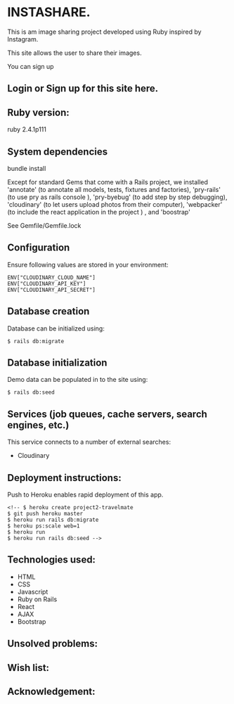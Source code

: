 # INSTASHARE.

This is am image sharing project developed using Ruby inspired by Instagram.

This site allows the user to share their images.

You can sign up


## Login or Sign up for this site here.

<!-- Start your travel journey right here: [Travel Mate ](https://project2-travelmate.herokuapp.com/welcome.html) -->

## Ruby version:

ruby 2.4.1p111

## System dependencies

bundle install

Except for standard Gems that come with a Rails project, we installed 'annotate' (to annotate all models, tests, fixtures and factories), 'pry-rails' (to use pry as rails console ), 'pry-byebug' (to add step by step debugging), 'cloudinary' (to let users upload photos from their computer), 'webpacker' (to include the react application in the project ) , and  'boostrap'

See Gemfile/Gemfile.lock

## Configuration

Ensure following values are stored in your environment:

```
ENV["CLOUDINARY_CLOUD_NAME"]
ENV["CLOUDINARY_API_KEY"]
ENV["CLOUDINARY_API_SECRET"]

```

## Database creation

Database can be initialized using:

```
$ rails db:migrate
```

## Database initialization

Demo data can be populated in to the site using:

```
$ rails db:seed
```

## Services (job queues, cache servers, search engines, etc.)

This service connects to a number of external searches:

  - Cloudinary

## Deployment instructions:

Push to Heroku enables rapid deployment of this app.

```
<!-- $ heroku create project2-travelmate
$ git push heroku master
$ heroku run rails db:migrate
$ heroku ps:scale web=1
$ heroku run
$ heroku run rails db:seed -->

```

## Technologies used:

- HTML
- CSS
- Javascript
- Ruby on Rails
- React
- AJAX
- Bootstrap

## Unsolved problems:

<!-- - CSS is really cool, but it could be a tad annoying to deal with. -->


## Wish list:

<!-- - Had the time been a bit longer, we would have loved to use React.js for our front end.
- More features that are interesting to include are: Let user follow their favourite users, a newsfeed that updates all cool new blog posts in real time. -->


## Acknowledgement:

